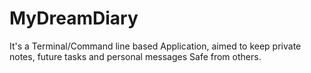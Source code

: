 # MyDreamDiary
It's a Terminal/Command line based Application, aimed to keep private notes, future tasks and personal messages Safe from others.

